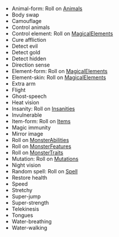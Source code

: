 
* Animal-form: Roll on [Animals](Animals/Animals)
* Body swap
* Camouflage
* Control animals
* Control element: Roll on [MagicalElements](Magic/MagicalElements)
* Cure affliction
* Detect evil
* Detect gold
* Detect hidden
* Direction sense
* Element-form: Roll on [MagicalElements](Magic/MagicalElements)
* Element-skin: Roll on [MagicalElements](Magic/MagicalElements)
* Extra arm
* Flight
* Ghost-speech
* Heat vision
* Insanity: Roll on [Insanities](Insanities)
* Invulnerable
* Item-form: Roll on [Items](Items)
* Magic immunity
* Mirror image
* Roll on [MonsterAbilities](MonsterAbilities)
* Roll on [MonsterFeatures](Monsters/MonsterFeatures)
* Roll on [MonsterTraits](MonsterTraits)
* Mutation: Roll on [Mutations](Mutations)
* Night vision
* Random spell: Roll on [Spell](Spell)
* Restore health
* Speed
* Stretchy
* Super-jump
* Super-strength
* Telekinesis
* Tongues
* Water-breathing
* Water-walking